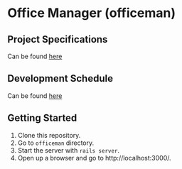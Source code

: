 # Office Manager (officeman)
## Project Specifications
Can be found [here](https://gist.github.com/paaaco/ca888ebec1c696fdb861900d381de83b)
## Development Schedule
Can be found [here](https://docs.google.com/spreadsheets/d/1_8G-MkBre4FP526RY__nl66tGvQQlIenWfCmoY-lZ7o/edit#gid=1967068493)
## Getting Started
1. Clone this repository.
2. Go to `officeman` directory.
3. Start the server with `rails server`.
4. Open up a browser and go to http://localhost:3000/.